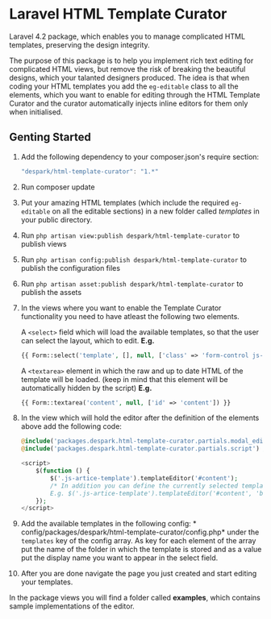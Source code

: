 # Laravel HTML Template Curator
Laravel 4.2 package, which enables you to manage complicated HTML templates, preserving the design integrity.

The purpose of this package is to help you implement rich text editing for complicated HTML views, but remove the risk of breaking the beautiful designs, which your talanted designers produced.
The idea is that when coding your HTML templates you add the `eg-editable` class to all the elements, which you want to enable for editing through the HTML Template Curator and the curator automatically injects inline editors for them only when initialised.

## Genting Started
1. Add the following dependency to your composer.json's require section:
	```javascript
	"despark/html-template-curator": "1.*"
	```
2. Run composer update
3. Put your amazing HTML templates (which include the required `eg-editable` on all the editable sections) in a new folder called *templates* in your public directory.
4. Run `php artisan view:publish despark/html-template-curator` to publish views
5. Run `php artisan config:publish despark/html-template-curator` to publish the configuration files
6. Run `php artisan asset:publish despark/html-template-curator` to publish the assets
7. In the views where you want to enable the Template Curator functionality you need to have atleast the following two elements.

	A `<select>` field which will load the available templates, so that the user can select the layout, which to edit.
	**E.g.**
	```php
	{{ Form::select('template', [], null, ['class' => 'form-control js-artice-template']) }}
	```
	
	A `<textarea>` element in which the raw and up to date HTML of the template will be loaded. (keep in mind that this element will be automatically hidden by the script)
	**E.g.**
	```php
	{{ Form::textarea('content', null, ['id' => 'content']) }}
	```
8. In the view which will hold the editor after the definition of the elements above add the following code:
	```php
	@include('packages.despark.html-template-curator.partials.modal_editor_definition') //Includes the modal popup
	@include('packages.despark.html-template-curator.partials.script') //The needed JavaScript files for the HTML Template Curator
	
	<script>
		$(function () {
			$('.js-artice-template').templateEditor('#content'); 
			/* In addition you can define the currently selected template with its value in select box as second parameter - usefull when editing already saved page. And custom selector for the container, which will contain the visual presentation of the template as a 3rd parameter
			E.g. $('.js-artice-template').templateEditor('#content', 'book', '#my_selector');*/ 
		});
	</script>
	```
9. Add the available templates in the following config: * config/packages/despark/html-template-curator/config.php* under the `templates` key of the config array. As key for each element of the array put the name of the folder in which the template is stored  and as a value put the display name you want to appear in the select field.
10. After you are done navigate the page you just created and start editing your templates.

In the package views you will find a folder called **examples**, which contains sample implementations of the editor. 

